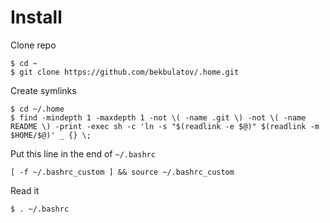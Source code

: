 Install
=======

Clone repo

    $ cd ~
    $ git clone https://github.com/bekbulatov/.home.git
    
Create symlinks

    $ cd ~/.home
    $ find -mindepth 1 -maxdepth 1 -not \( -name .git \) -not \( -name README \) -print -exec sh -c 'ln -s "$(readlink -e $@)" $(readlink -m $HOME/$@)' _ {} \;

Put this line in the end of `~/.bashrc`

    [ -f ~/.bashrc_custom ] && source ~/.bashrc_custom

Read it

    $ . ~/.bashrc
